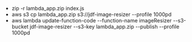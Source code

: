 * zip -r lambda_app.zip index.js
* aws s3 cp lambda_app.zip s3://jdf-image-resizer --profile 1000pd
* aws lambda update-function-code --function-name imageResizer --s3-bucket jdf-image-resizer --s3-key lambda_app.zip --publish --profile 1000pd